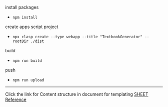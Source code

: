 install packages
- `npm install`

create apps script project
- `npx clasp create --type webapp --title "TextbookGenerator" --rootDir ./dist`

build
- `npm run build`

push
- `npm run upload`

---

Click the link for Content structure in document for templating
[SHEET Reference](https://docs.google.com/spreadsheets/d/1x9WHtS9I0A2VLXpnoTu8WlTDlbKMkzXR7HsIW7PzQmU/edit)